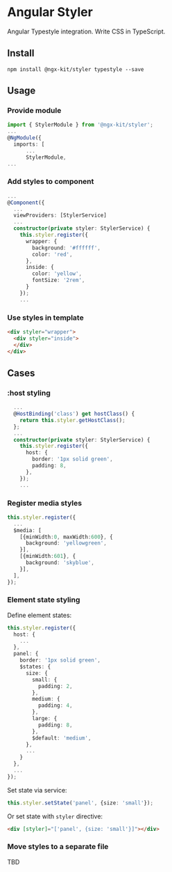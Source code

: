 # Angular Styler

Angular Typestyle integration. Write CSS in TypeScript.

## Install

`npm install @ngx-kit/styler typestyle --save`

## Usage

### Provide module

```typescript
import { StylerModule } from '@ngx-kit/styler';
...
@NgModule({
  imports: [
      ...
      StylerModule,
...
```

### Add styles to component

```typescript
...
@Component({
  ...
  viewProviders: [StylerService]
  ...
  constructor(private styler: StylerService) {
    this.styler.register({
      wrapper: {
        background: '#ffffff',
        color: 'red',
      },
      inside: {
        color: 'yellow',
        fontSize: '2rem',
      }
    });
    ...
```

### Use styles in template

```html
<div styler="wrapper">
  <div styler="inside">
  </div>
</div>
```

## Cases

### :host styling

```typescript
  ...
  @HostBinding('class') get hostClass() {
    return this.styler.getHostClass();
  };
  ...
  constructor(private styler: StylerService) {
    this.styler.register({
      host: {
        border: '1px solid green',
        padding: 8,
      },
    });
    ...
```

### Register media styles

```typescript
this.styler.register({
  ...
  $media: [
    [{minWidth:0, maxWidth:600}, {
      background: 'yellowgreen',
    }],
    [{minWidth:601}, {
      background: 'skyblue',
    }],
  ],
});
```

### Element state styling

Define element states:
 
```typescript
this.styler.register({
  host: {
    ...
  },
  panel: {
    border: '1px solid green',
    $states: {
      size: {
        small: {
          padding: 2,
        },
        medium: {
          padding: 4,
        },
        large: {
          padding: 8,
        },
        $default: 'medium',
      },
      ...
    }
  },
  ...
});
```

Set state via service:

```typescript
this.styler.setState('panel', {size: 'small'});
```

Or set state with `styler` directive:

```html
<div [styler]="['panel', {size: 'small'}]"></div>
```

### Move styles to a separate file

TBD